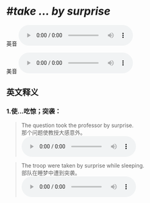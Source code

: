 # ***\#take ... by surprise*** 
英音
<audio src="./media/take ... by surprise1_AAC.aac" controls="controls"></audio>

美音
<audio src="./media/take ... by surprise2_AAC.aac" controls="controls"></audio>



  

英文释义
---
### 1.**使…吃惊；突袭：**  

 > The question took the professor by surprise.   
 > 那个问题使教授大感意外。    
<audio src="./media/surprise-6.aac" controls="controls"></audio>

 > The troop were taken by surprise while sleeping.   
 > 部队在睡梦中遭到突袭。    
<audio src="./media/surprise-7.aac" controls="controls"></audio>


